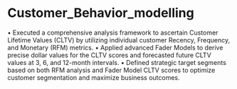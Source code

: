 # Customer_Behavior_modelling

•	Executed a comprehensive analysis framework to ascertain Customer Lifetime Values (CLTV) by utilizing individual customer Recency, Frequency, and Monetary (RFM) metrics.
•	Applied advanced Fader Models to derive precise dollar values for the CLTV scores and forecasted future CLTV values at 3, 6, and 12-month intervals.
•	Defined strategic target segments based on both RFM analysis and Fader Model CLTV scores to optimize customer segmentation and maximize business outcomes.
